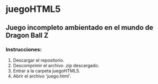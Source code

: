 # juegoHTML5
## Juego incompleto ambientado en el mundo de Dragon Ball Z
### Instrucciones:
1) Descargar el repositorio.
2) Descomprimir el archivo .zip descargado.
3) Entrar a la carpeta juegoHTML5.
4) Abrir el archivo 'juego.html'.
